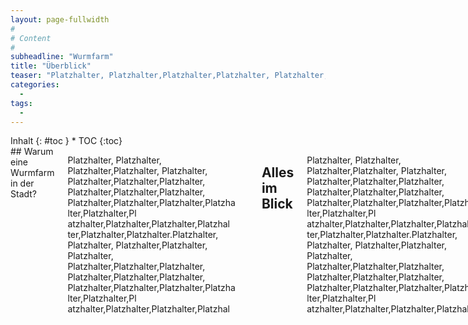 ```yaml
---
layout: page-fullwidth
#
# Content
#
subheadline: "Wurmfarm"
title: "Überblick"
teaser: "Platzhalter, Platzhalter,Platzhalter,Platzhalter, Platzhalter,Platzhalter,Platzhalter, Platzhalter,Platzhalter,Platzhalter,Platzha lter,Platzhalter,Pl atzhalter,Platzhalter,Platzhalter,Platzhal ter,Platzhalter,Platzhalter.Platzhalter, Platzhalter, Platzhalter"
categories:
  - 
tags:
  - 
---
```

<div class="row">
<div class="medium-4 medium-push-8 columns" markdown="1">
<div class="panel radius" markdown="1">
Inhalt
{: #toc }
*  TOC
{:toc}
</div>
</div><!-- /.medium-4.columns -->



<div class="medium-8 medium-pull-4 columns" markdown="1">
## Warum eine Wurmfarm in der Stadt?

Platzhalter, Platzhalter, Platzhalter,Platzhalter, Platzhalter, Platzhalter,Platzhalter,Platzhalter, Platzhalter,Platzhalter,Platzhalter, Platzhalter,Platzhalter,Platzhalter,Platzha lter,Platzhalter,Pl atzhalter,Platzhalter,Platzhalter,Platzhal ter,Platzhalter,Platzhalter.Platzhalter, Platzhalter, Platzhalter,Platzhalter, Platzhalter, Platzhalter,Platzhalter,Platzhalter, Platzhalter,Platzhalter,Platzhalter, Platzhalter,Platzhalter,Platzhalter,Platzha lter,Platzhalter,Pl atzhalter,Platzhalter,Platzhalter,Platzhal

| gute Gründe für eine Wurmfarm | Erklärung |
|-----------|---------------- |
|1. Dünger| Wurmtee und Wurmhumus
|-----------|---------------- |
|2. Kompost auf kleinem Raum | |
|-----------|---------------- |


## Alles im Blick
Platzhalter, Platzhalter, Platzhalter,Platzhalter, Platzhalter, Platzhalter,Platzhalter,Platzhalter, Platzhalter,Platzhalter,Platzhalter, Platzhalter,Platzhalter,Platzhalter,Platzha lter,Platzhalter,Pl atzhalter,Platzhalter,Platzhalter,Platzhal ter,Platzhalter,Platzhalter.Platzhalter, Platzhalter, Platzhalter,Platzhalter, Platzhalter, Platzhalter,Platzhalter,Platzhalter, Platzhalter,Platzhalter,Platzhalter, Platzhalter,Platzhalter,Platzhalter,Platzha lter,Platzhalter,Pl atzhalter,Platzhalter,Platzhalter,Platzhal

| **Welches ist die richtige Wurmfarm?**|
|-----------|---------------- |
| Was kommt in die Wurmbox? | Was bleibt draußen |
|-----------|---------------- |
|***1. Würmer***  |
|-----------|---------------- |
|*Welche Würmer?*|
|-----------|---------------- |
|*Wieviele Würmer?*|
|***2. Futter***  |
|-----------|---------------- |
| **Welches Zubehör wird benötigt?**| **Wofür?**
|-----------|---------------- |
| **Der richtige Standort**|
|-----------|---------------- |
| **Überwinterung**|
|-----------|---------------- |


</div><!-- /.medium-8.columns -->
</div><!-- /.row -->

